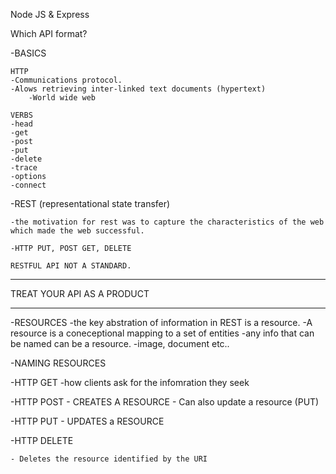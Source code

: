 Node JS & Express

Which API format?

-BASICS

    HTTP
    -Communications protocol.
    -Alows retrieving inter-linked text documents (hypertext)
        -World wide web 
    
    VERBS
    -head
    -get
    -post
    -put
    -delete
    -trace
    -options
    -connect

 -REST (representational state transfer)

    -the motivation for rest was to capture the characteristics of the web which made the web successful.

    -HTTP PUT, POST GET, DELETE

    RESTFUL API NOT A STANDARD.
    

***************************
TREAT YOUR API AS A PRODUCT
***************************

-RESOURCES
    -the key abstration of information in REST is a resource.
    -A resource is a coneceptional mapping to a set of entities 
    -any info that can be named can be a resource. -image, document etc..

-NAMING RESOURCES


-HTTP GET
    -how clients ask for the infomration they seek

-HTTP POST 
    - CREATES A RESOURCE
    - Can also update a resource (PUT)

-HTTP PUT
    - UPDATES a RESOURCE

-HTTP DELETE

    - Deletes the resource identified by the URI


